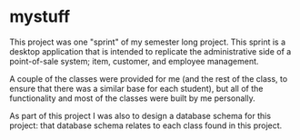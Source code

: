 mystuff
=======

This project was one "sprint" of my semester long project.  This sprint is a desktop application that is intended to replicate the administrative side of a point-of-sale system; item, customer, and employee management.  

A couple of the classes were provided for me (and the rest of the class, to ensure that there was a similar base for each student), but all of the functionality and most of the classes were built by me personally.

As part of this project I was also to design a database schema for this project: that database schema relates to each class found in this project.
